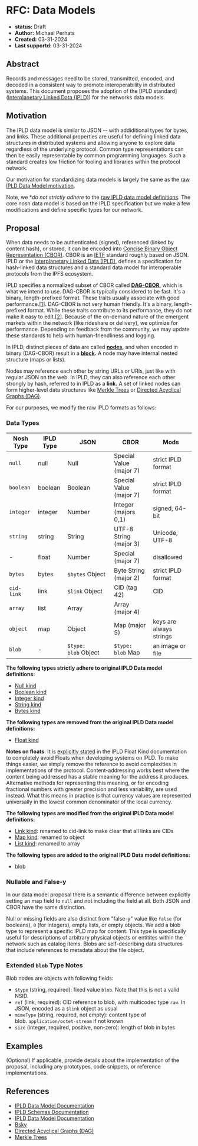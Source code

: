 # RFC: Data Models

- **status:** Draft
- **Author:** Michael Perhats
- **Created:** 03-31-2024
- **Last supportd:** 03-31-2024

## Abstract
Records and messages need to be stored, transmitted, encoded, and decoded in a consistent way to promote interoperability in distributed systems. This document proposes the adoption of the [IPLD standard]([Interplanetary Linked Data (IPLD)](https://ipld.io/docs/data-model/)) for the networks data models.

## Motivation
The IPLD data model is similar to JSON -- with addiditional types for bytes, and links. These additional properties are useful for defining linked data structures in distributed systems and allowing anyone to explore data regardless of the underlying protocol. Common type representations can then be easily representable by common programming languages. Such a standard creates low friction for tooling and libraries within the protocol network.

Our motivation for standardizing data models is largely the same as the [raw IPLD Data Model motivation](https://ipld.io/docs/data-model/#motivation). 

Note, we **do not strictly adhere* to the [raw IPLD data model definitions](https://ipld.io/docs/data-model/kinds/). The core nosh data model is based on the IPLD specification but we make a few modifications and define specific types for our network.  

## Proposal
When data needs to be authenticated (signed), referenced (linked by content hash), or stored, it can be encoded into [Concise Binary Object Representation (CBOR)](https://cbor.io/). CBOR is an [IETF](https://www.ietf.org/about/introduction/) standard roughly based on JSON. IPLD or the [Interplanetary Linked Data (IPLD)](https://ipld.io/docs/data-model/), defines a specification for hash-linked data structures and a standard data model for interoperable protocols from the IPFS ecosystem. 

IPLD specifies a normalized subset of CBOR called **[DAG-CBOR](https://ipld.io/docs/codecs/known/dag-cbor/),** which is what we intend to use. DAG-CBOR is typically considered to be fast. It's a binary, length-prefixed format. These traits usually associate with good performance.[[1](https://ipld.io/docs/codecs/known/dag-cbor/#performance)]. DAG-CBOR is not very human friendly. It's a binary, length-prefixed format. While these traits contribute to its performance, they do not make it easy to edit.[[2](https://ipld.io/docs/codecs/known/dag-cbor/#human-friendliness)]. Because of the on-demand nature of the emergent markets within the network (like rideshare or delivery), we optimize for performance. Depending on feedback from the community, we may update these standards to help with human-friendliness and logging.

In IPLD, distinct pieces of data are called **[nodes](https://ipld.io/docs/data-model/node/),** and when encoded in binary (DAG-CBOR) result in a **[block](https://ipld.io/docs/data-model/node/#nodes-vs-blocks).** A node may have internal nested structure (maps or lists). 

Nodes may reference each other by string URLs or URIs, just like with regular JSON on the web. In IPLD, they can also reference each other strongly by hash, referred to in IPLD as a **link.** A set of linked nodes can form higher-level data structures like [Merkle Trees](https://en.wikipedia.org/wiki/Merkle_tree) or [Directed Acyclical Graphs (DAG)](https://en.wikipedia.org/wiki/Directed_acyclic_graph). 

For our purposes, we modify the raw IPLD formats as follows:

### Data Types

| Nosh Type    | IPLD Type | JSON                 | CBOR                    | Mods                    |
| ------------ | --------- | -------------------- | ----------------------- | ----------------------- |
| `null`       | null      | Null                 | Special Value (major 7) | strict IPLD format      |
| `boolean`    | boolean   | Boolean              | Special Value (major 7) | strict IPLD format      |
| `integer`    | integer   | Number               | Integer (majors 0,1)    | signed, 64-bit          |
| `string`     | string    | String               | UTF-8 String (major 3)  | Unicode, UTF-8          |
| -            | float     | Number               | Special (major 7)       | disallowed              |
| `bytes`      | bytes     | `$bytes` Object      | Byte String (major 2)   | strict IPLD format      |
| `cid-link`   | link      | `$link` Object       | CID (tag 42)            | CID                     |
| `array`      | list      | Array                | Array (major 4)         |                         |
| `object`     | map       | Object               | Map (major 5)           | keys are always strings |
| `blob`       | -         | `$type: blob` Object | `$type: blob` Map       | an image or file        |

**The following types strictly adhere to original IPLD Data model definitions:**
- [Null kind](https://ipld.io/docs/data-model/kinds/#null-kind)
- [Boolean kind](https://ipld.io/docs/data-model/kinds/#boolean-kind)
- [Integer kind](https://ipld.io/docs/data-model/kinds/#integer-kind)
- [String kind](https://ipld.io/docs/data-model/kinds/#string-kind) 
- [Bytes kind](https://ipld.io/docs/data-model/kinds/#bytes-kind)

**The following types are removed from the original IPLD Data model definitions:**
- [Float kind](https://ipld.io/docs/data-model/kinds/#float-kind)

**Notes on floats**:
It is [explicitly stated](https://ipld.io/design/tricky-choices/numeric-domain/#floating-point) in the IPLD Float Kind documentation to completely avoid Floats when developing systems on IPLD. To make things easier, we simply remove the reference to avoid complexities in implementations of the protocol. Content-addressing works best where the content being addressed has a stable meaning for the address it produces. Alternative methods for representing this meaning, or for encoding fractional numbers with greater precision and less variability, are used instead. What this means in practice is that currency values are represented universally in the lowest common denominator of the local currency. 


**The following types are modified from the original IPLD Data model definitions:**
- [Link kind](https://ipld.io/docs/data-model/kinds/#link-kind): renamed to cid-link to make clear that all links are CIDs
- [Map kind](https://ipld.io/docs/data-model/kinds/#map-kind): renamed to object
- [List kind](https://ipld.io/docs/data-model/kinds/#list-kind): renamed to array

**The following types are added to the original IPLD Data model definitions:**
- blob

### Nullable and False-y
In our data model proposal there is a semantic difference between explicitly setting an map field to `null` and not including the field at all. Both JSON and CBOR have the same distinction.

Null or missing fields are also distinct from "false-y" value like `false` (for booleans), `0` (for integers), empty lists, or empty objects.
We add a blob type to represent a specific IPLD map for content. This type is specifically useful for descriptions of arbitrary physical objects or entitites within the network such as catalog items. Blobs are self-describing data structures that include references to metadata about the file object.

### Extended `blob` Type Notes
Blob nodes are objects with following fields:
- `$type` (string, required): fixed value `blob`. Note that this is not a valid NSID.
- `ref` (link, required): CID reference to blob, with multicodec type `raw`. In JSON, encoded as a `$link` object as usual
- `mimeType` (string, required, not empty): content type of blob. `application/octet-stream` if not known
- `size` (integer, required, positive, non-zero): length of blob in bytes


## Examples

(Optional) If applicable, provide details about the implementation of the proposal, including any prototypes, code snippets, or reference implementations.

## References
- [IPLD Data Model Documentation](https://ipld.io/docs/data-model/)
- [IPLD Schemas Documentation](https://ipld.io/docs/schemas/)
- [IPLD Data Model Documentation](https://ipld.io/docs/data-model/)
- [Bsky](https://atproto.com/specs/data-model#data-model)
- [Directed Acyclical Graphs (DAG)](https://en.wikipedia.org/wiki/Directed_acyclic_graph)
- [Merkle Trees](https://en.wikipedia.org/wiki/Merkle_tree)